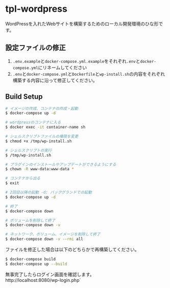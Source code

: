 # tpl-wordpress

WordPressを入れたWebサイトを構築するためのローカル開発環境のひな形です。

## 設定ファイルの修正
1. `.env.example`と`docker-compose.yml.example`をそれぞれ`.env`と`docker-compose.yml`にリネームしてください
2. `.env`と`docker-compose.yml`と`Dockerfile`と`wp-install.sh`の内容をそれぞれ構築する内容に沿って修正してください。

## Build Setup

``` bash
# イメージの作成、コンテナの作成・起動
$ docker-compose up -d

# wordpressのコンテナに入る
$ docker exec -it container-name sh

# シェルスクリプトファイルの権限を変更
$ chmod +x /tmp/wp-install.sh

# シェルスクリプトの実行
$ /tmp/wp-install.sh

# プラグインのインストールやアップデートができるようにする
$ chown -R www-data:www-data *

# コンテナから出る  
$ exit

# 2回目以降の起動 -d: バックグランドでの起動
$ docker-compose up -d

# 終了
$ docker-compose down

# ボリュームを削除して終了
$ docker-compose down -v

# ネットワーク、ボリューム、イメージを削除して終了
$ docker-compose down -v --rmi all
```


ファイルを修正した場合は以下のどちらかで再構築してください。
``` bash
$ docker-compose build
$ docker-compose up --build
```

無事完了したらログイン画面を確認します。<br>
http://localhost:8080/wp-login.php`